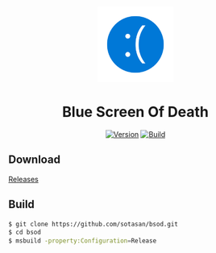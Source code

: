 <div align="center">
    <a href="BSOD/icon.svg"><img src="BSOD/icon.png" alt=":(" width="150" height="auto"></a>
    <h1>Blue Screen Of Death</h1>
    <a href="https://github.com/sotasan/bsod/tags"><img alt="Version" src="https://img.shields.io/github/v/release/sotasan/bsod?label=Version"></a>
    <a href="https://github.com/sotasan/bsod/actions/workflows/build.yml"><img alt="Build" src="https://github.com/sotasan/bsod/actions/workflows/build.yml/badge.svg"></a>
</div>

## Download

[Releases](https://github.com/sotasan/bsod/releases)

## Build

```bash
$ git clone https://github.com/sotasan/bsod.git
$ cd bsod
$ msbuild -property:Configuration=Release
```
